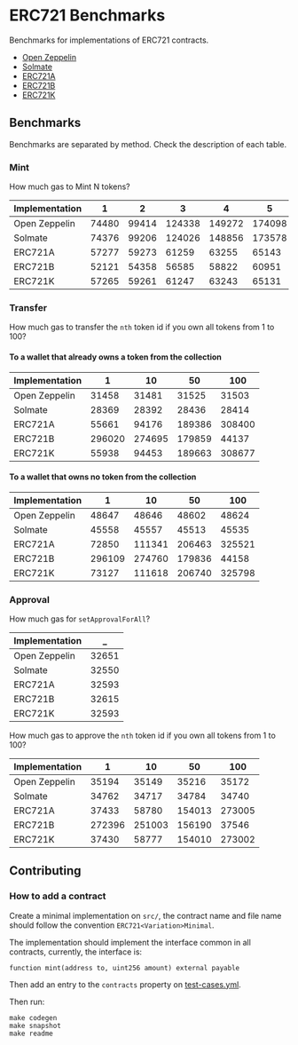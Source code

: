 # ERC721 Benchmarks

Benchmarks for implementations of ERC721 contracts.

- [Open Zeppelin](https://github.com/OpenZeppelin/openzeppelin-contracts)
- [Solmate](https://github.com/rari-capital/solmate)
- [ERC721A](https://github.com/chiru-labs/ERC721A)
- [ERC721B](https://github.com/beskay/ERC721B)
- [ERC721K](https://github.com/kadenzipfel/ERC721K)

## Benchmarks

Benchmarks are separated by method. Check the description of each table.

### Mint

How much gas to Mint N tokens?

<!-- Start Mint Table -->
|Implementation|  1  |  2  |   3  |   4  |   5  |  10  |   50  |  100  |
|--------------|-----|-----|------|------|------|------|-------|-------|
| Open Zeppelin|74480|99414|124338|149272|174098|298697|1294733|2539876|
|    Solmate   |74376|99206|124026|148856|173578|297657|1289533|2529476|
|    ERC721A   |57277|59273| 61259| 63255| 65143| 75052| 153568| 251811|
|    ERC721B   |52121|54358| 56585| 58822| 60951| 72065| 160221| 270514|
|    ERC721K   |57265|59261| 61247| 63243| 65131| 75040| 153556| 251799|
<!-- End Mint Table -->

### Transfer

How much gas to transfer the `nth` token id if you own all tokens from 1 to 100?

#### To a wallet that already owns a token from the collection

<!-- Start Transfer Owner Table -->
|Implementation|   1  |  10  |  50  |  100 |
|--------------|------|------|------|------|
| Open Zeppelin| 31458| 31481| 31525| 31503|
|    Solmate   | 28369| 28392| 28436| 28414|
|    ERC721A   | 55661| 94176|189386|308400|
|    ERC721B   |296020|274695|179859| 44137|
|    ERC721K   | 55938| 94453|189663|308677|
<!-- End Transfer Owner Table -->

#### To a wallet that owns no token from the collection

<!-- Start Transfer Non Owner Table -->
|Implementation|   1  |  10  |  50  |  100 |
|--------------|------|------|------|------|
| Open Zeppelin| 48647| 48646| 48602| 48624|
|    Solmate   | 45558| 45557| 45513| 45535|
|    ERC721A   | 72850|111341|206463|325521|
|    ERC721B   |296109|274760|179836| 44158|
|    ERC721K   | 73127|111618|206740|325798|
<!-- End Transfer Non Owner Table -->

### Approval

How much gas for `setApprovalForAll`?

<!-- Start setApprovalForAll Table -->
|Implementation|  _  |
|--------------|-----|
| Open Zeppelin|32651|
|    Solmate   |32550|
|    ERC721A   |32593|
|    ERC721B   |32615|
|    ERC721K   |32593|
<!-- End setApprovalForAll Table -->

How much gas to approve the `nth` token id if you own all tokens from 1 to 100?

<!-- Start approve Table -->
|Implementation|   1  |  10  |  50  |  100 |
|--------------|------|------|------|------|
| Open Zeppelin| 35194| 35149| 35216| 35172|
|    Solmate   | 34762| 34717| 34784| 34740|
|    ERC721A   | 37433| 58780|154013|273005|
|    ERC721B   |272396|251003|156190| 37546|
|    ERC721K   | 37430| 58777|154010|273002|
<!-- End approve Table -->

## Contributing

### How to add a contract

Create a minimal implementation on `src/`, the contract name and file name should follow the convention `ERC721<Variation>Minimal`.

The implementation should implement the interface common in all contracts, currently, the interface is:

```solidity
function mint(address to, uint256 amount) external payable
```

Then add an entry to the `contracts` property on [test-cases.yml](test-cases.yml).

Then run:

```console
make codegen
make snapshot
make readme
```
